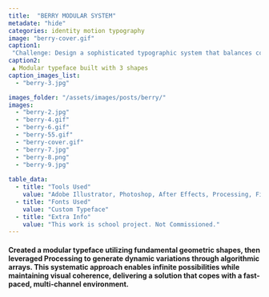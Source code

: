 ```yaml
---
title:  "BERRY MODULAR SYSTEM"
metadate: "hide"
categories: identity motion typography
image: "berry-cover.gif"
caption1: 
 "Challenge: Design a sophisticated typographic system that balances computational precision with creative flexibility, targeting brands seeking a modern, adaptable identity that can evolve across various media platforms."
caption2: 
 ▲ Modular typeface built with 3 shapes 
caption_images_list: 
  - "berry-3.jpg"

images_folder: "/assets/images/posts/berry/"
images: 
  - "berry-2.jpg"
  - "berry-4.gif"
  - "berry-6.gif" 
  - "berry-55.gif"
  - "berry-cover.gif"
  - "berry-7.jpg"
  - "berry-8.png"
  - "berry-9.jpg"
  
table_data:
  - title: "Tools Used"
    value: "Adobe Illustrator, Photoshop, After Effects, Processing, Figma"
  - title: "Fonts Used"
    value: "Custom Typeface"
  - title: "Extra Info"
    value: "This work is school project. Not Commissioned." 
---
```

#### Created a modular typeface utilizing fundamental geometric shapes, then leveraged Processing to generate dynamic variations through algorithmic arrays. This systematic approach enables infinite possibilities while maintaining visual coherence, delivering a solution that copes with a fast-paced, multi-channel environment.

<!--
<br>
↳ A flexible visual identity adapts to different aspect ratios while maintaining a consistentcy.
<br>
↳ Pistachio color is used appropriately throughout the graphics as an accent.
<br>
↳ A coaster was created using an abstract cow shape variation, incorporating traditional Italian pattern elements.
<br>
↳ For the campaign, G’ stands for Good, which connects with Australian culture: “G’day,” “G’People,” and “Great Gelato.”
<br>
↳ Merchandise was also created with the venue's heritage in mind, featuring the tagline.
-->
